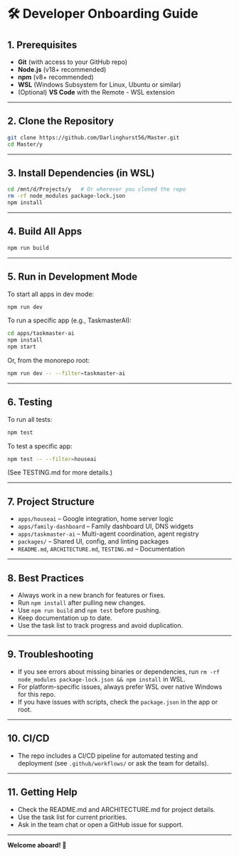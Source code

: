 # 🛠️ Developer Onboarding Guide

## 1. Prerequisites

- **Git** (with access to your GitHub repo)
- **Node.js** (v18+ recommended)
- **npm** (v8+ recommended)
- **WSL** (Windows Subsystem for Linux, Ubuntu or similar)
- (Optional) **VS Code** with the Remote - WSL extension

---

## 2. Clone the Repository

```sh
git clone https://github.com/Darlinghurst56/Master.git
cd Master/y
```

---

## 3. Install Dependencies (in WSL)

```sh
cd /mnt/d/Projects/y   # Or wherever you cloned the repo
rm -rf node_modules package-lock.json
npm install
```

---

## 4. Build All Apps

```sh
npm run build
```

---

## 5. Run in Development Mode

To start all apps in dev mode:
```sh
npm run dev
```
To run a specific app (e.g., TaskmasterAI):
```sh
cd apps/taskmaster-ai
npm install
npm start
```
Or, from the monorepo root:
```sh
npm run dev -- --filter=taskmaster-ai
```

---

## 6. Testing

To run all tests:
```sh
npm test
```
To test a specific app:
```sh
npm test -- --filter=houseai
```
(See TESTING.md for more details.)

---

## 7. Project Structure

- `apps/houseai` – Google integration, home server logic
- `apps/family-dashboard` – Family dashboard UI, DNS widgets
- `apps/taskmaster-ai` – Multi-agent coordination, agent registry
- `packages/` – Shared UI, config, and linting packages
- `README.md`, `ARCHITECTURE.md`, `TESTING.md` – Documentation

---

## 8. Best Practices

- Always work in a new branch for features or fixes.
- Run `npm install` after pulling new changes.
- Use `npm run build` and `npm test` before pushing.
- Keep documentation up to date.
- Use the task list to track progress and avoid duplication.

---

## 9. Troubleshooting

- If you see errors about missing binaries or dependencies, run `rm -rf node_modules package-lock.json && npm install` in WSL.
- For platform-specific issues, always prefer WSL over native Windows for this repo.
- If you have issues with scripts, check the `package.json` in the app or root.

---

## 10. CI/CD

- The repo includes a CI/CD pipeline for automated testing and deployment (see `.github/workflows/` or ask the team for details).

---

## 11. Getting Help

- Check the README.md and ARCHITECTURE.md for project details.
- Use the task list for current priorities.
- Ask in the team chat or open a GitHub issue for support.

---

**Welcome aboard! 🚀** 